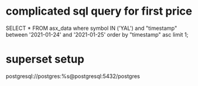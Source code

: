 # complicated sql query for first price

SELECT *
FROM asx_data
where symbol IN ('YAL') and "timestamp" between '2021-01-24' and '2021-01-25'
order by "timestamp" asc
limit 1;

# superset setup

postgresql://postgres:%s@postgresql:5432/postgres